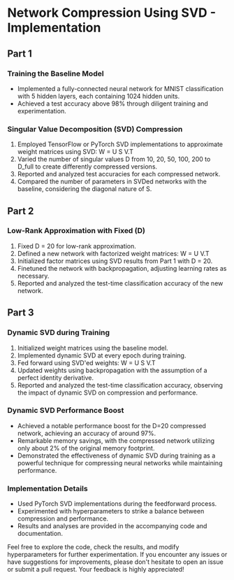 # Network Compression Using SVD - Implementation

## Part 1

### Training the Baseline Model
- Implemented a fully-connected neural network for MNIST classification with 5 hidden layers, each containing 1024 hidden units.
- Achieved a test accuracy above 98% through diligent training and experimentation.

### Singular Value Decomposition (SVD) Compression
1. Employed TensorFlow or PyTorch SVD implementations to approximate weight matrices using SVD: W = U S V.T
2. Varied the number of singular values D from 10, 20, 50, 100, 200 to D_full to create differently compressed versions.
3. Reported and analyzed test accuracies for each compressed network.
4. Compared the number of parameters in SVDed networks with the baseline, considering the diagonal nature of S.

## Part 2

### Low-Rank Approximation with Fixed \(D\)
1. Fixed D = 20 for low-rank approximation.
2. Defined a new network with factorized weight matrices: W = U V.T
3. Initialized factor matrices using SVD results from Part 1 with D = 20.
4. Finetuned the network with backpropagation, adjusting learning rates as necessary.
5. Reported and analyzed the test-time classification accuracy of the new network.

## Part 3

### Dynamic SVD during Training
1. Initialized weight matrices using the baseline model.
2. Implemented dynamic SVD at every epoch during training.
3. Fed forward using SVD'ed weights: W = U S V.T
4. Updated weights using backpropagation with the assumption of a perfect identity derivative.
5. Reported and analyzed the test-time classification accuracy, observing the impact of dynamic SVD on compression and performance.


### Dynamic SVD Performance Boost
- Achieved a notable performance boost for the D=20 compressed network, achieving an accuracy of around 97%.
- Remarkable memory savings, with the compressed network utilizing only about 2% of the original memory footprint.
- Demonstrated the effectiveness of dynamic SVD during training as a powerful technique for compressing neural networks while maintaining performance.


### Implementation Details
- Used PyTorch SVD implementations during the feedforward process.
- Experimented with hyperparameters to strike a balance between compression and performance.
- Results and analyses are provided in the accompanying code and documentation.

Feel free to explore the code, check the results, and modify hyperparameters for further experimentation. If you encounter any issues or have suggestions for improvements, please don't hesitate to open an issue or submit a pull request. Your feedback is highly appreciated!
